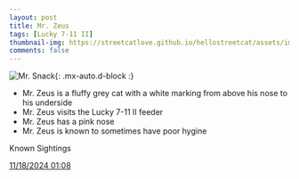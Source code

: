 ```yaml
---
layout: post
title: Mr. Zeus
tags: [Lucky 7-11 II]
thumbnail-img: https://streetcatlove.github.io/hellostreetcat/assets/img/mr_snack.png
comments: false
---
```


![Mr. Snack](https://streetcatlove.github.io/hellostreetcat/assets/img/mr_snack.png){: .mx-auto.d-block :}

* Mr. Zeus is a fluffy grey cat with a white marking from above his nose to his underside
* Mr. Zeus visits the Lucky 7-11 II feeder
* Mr. Zeus has a pink nose
* Mr. Zeus is known to sometimes have poor hygine 

Known Sightings

[11/18/2024 01:08](https://youtu.be/Ut1l8WYUNuQ?si=zht0cIx4s5oIwYLO&t=360)